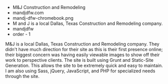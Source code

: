 * M&J Construction and Remodeling
* mandjdfw.com
* mandj-dfw-chromebook.png
* M and J is a local Dallas, Texas Construction and Remodeling company.
* mandjdfw
* order - 1

M&J is a local Dallas, Texas Construction and Remodeling company. They didn't have much direction for their site as this is their first presence online; their biggest concern was having easily viewable images to show off their work to perspective clients. The site is built using Grunt and Static-Site Generation. This allows the site to be extremely quick and easy to maintain. I am also using Sass, jQuery, JavaScript, and PHP for specialized needs through the site.
